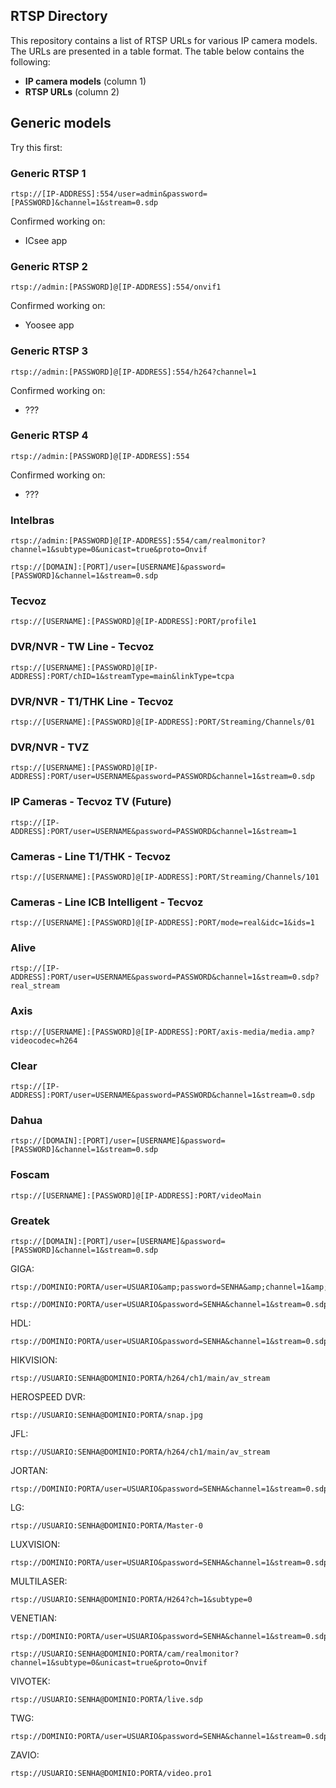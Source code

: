 ## RTSP Directory

This repository contains a list of RTSP URLs for various IP camera models. The URLs are presented in a table format. The table below contains the following:

- **IP camera models** (column 1)
- **RTSP URLs** (column 2)

## Generic models

Try this first:

### Generic RTSP 1

```
rtsp://[IP-ADDRESS]:554/user=admin&password=[PASSWORD]&channel=1&stream=0.sdp
```

Confirmed working on:
- ICsee app

### Generic RTSP 2

```
rtsp://admin:[PASSWORD]@[IP-ADDRESS]:554/onvif1
```

Confirmed working on:
- Yoosee app

### Generic RTSP 3

```
rtsp://admin:[PASSWORD]@[IP-ADDRESS]:554/h264?channel=1
```

Confirmed working on:
- ???

### Generic RTSP 4

```
rtsp://admin:[PASSWORD]@[IP-ADDRESS]:554
```

Confirmed working on:
- ???

### Intelbras

```
rtsp://admin:[PASSWORD]@[IP-ADDRESS]:554/cam/realmonitor?channel=1&subtype=0&unicast=true&proto=Onvif
```
```
rtsp://[DOMAIN]:[PORT]/user=[USERNAME]&password=[PASSWORD]&channel=1&stream=0.sdp
```


### Tecvoz

```
rtsp://[USERNAME]:[PASSWORD]@[IP-ADDRESS]:PORT/profile1
```

### DVR/NVR - TW Line - Tecvoz

```
rtsp://[USERNAME]:[PASSWORD]@[IP-ADDRESS]:PORT/chID=1&streamType=main&linkType=tcpa
```

### DVR/NVR - T1/THK Line - Tecvoz

```
rtsp://[USERNAME]:[PASSWORD]@[IP-ADDRESS]:PORT/Streaming/Channels/01
```

### DVR/NVR - TVZ

```
rtsp://[USERNAME]:[PASSWORD]@[IP-ADDRESS]:PORT/user=USERNAME&password=PASSWORD&channel=1&stream=0.sdp
```

### IP Cameras - Tecvoz TV (Future)

```
rtsp://[IP-ADDRESS]:PORT/user=USERNAME&password=PASSWORD&channel=1&stream=1
```

### Cameras - Line T1/THK - Tecvoz

```
rtsp://[USERNAME]:[PASSWORD]@[IP-ADDRESS]:PORT/Streaming/Channels/101
```

### Cameras - Line ICB Intelligent - Tecvoz

```
rtsp://[USERNAME]:[PASSWORD]@[IP-ADDRESS]:PORT/mode=real&idc=1&ids=1
```

### Alive

```
rtsp://[IP-ADDRESS]:PORT/user=USERNAME&password=PASSWORD&channel=1&stream=0.sdp?real_stream
```

### Axis

```
rtsp://[USERNAME]:[PASSWORD]@[IP-ADDRESS]:PORT/axis-media/media.amp?videocodec=h264
```

### Clear

```
rtsp://[IP-ADDRESS]:PORT/user=USERNAME&password=PASSWORD&channel=1&stream=0.sdp
```

### Dahua

```
rtsp://[DOMAIN]:[PORT]/user=[USERNAME]&password=[PASSWORD]&channel=1&stream=0.sdp
```

### Foscam

```
rtsp://[USERNAME]:[PASSWORD]@[IP-ADDRESS]:PORT/videoMain
```

### Greatek

```
rtsp://[DOMAIN]:[PORT]/user=[USERNAME]&password=[PASSWORD]&channel=1&stream=0.sdp
```

GIGA:
```
rtsp://DOMINIO:PORTA/user=USUARIO&amp;password=SENHA&amp;channel=1&amp;stream=0.sdp
```

```
rtsp://DOMINIO:PORTA/user=USUARIO&password=SENHA&channel=1&stream=0.sdp
```

HDL:
```
rtsp://DOMINIO:PORTA/user=USUARIO&password=SENHA&channel=1&stream=0.sdp
```

HIKVISION:
```
rtsp://USUARIO:SENHA@DOMINIO:PORTA/h264/ch1/main/av_stream
```

HEROSPEED DVR:
```
rtsp://USUARIO:SENHA@DOMINIO:PORTA/snap.jpg
```

JFL:
```
rtsp://USUARIO:SENHA@DOMINIO:PORTA/h264/ch1/main/av_stream
```


JORTAN:
```
rtsp://DOMINIO:PORTA/user=USUARIO&password=SENHA&channel=1&stream=0.sdp
```

LG:
```
rtsp://USUARIO:SENHA@DOMINIO:PORTA/Master-0
```

LUXVISION:
```
rtsp://DOMINIO:PORTA/user=USUARIO&password=SENHA&channel=1&stream=0.sdp
```

MULTILASER:
```
rtsp://USUARIO:SENHA@DOMINIO:PORTA/H264?ch=1&subtype=0
```

VENETIAN:
```
rtsp://DOMINIO:PORTA/user=USUARIO&password=SENHA&channel=1&stream=0.sdp?
```

```
rtsp://USUARIO:SENHA@DOMINIO:PORTA/cam/realmonitor?channel=1&subtype=0&unicast=true&proto=Onvif
```

VIVOTEK:
```
rtsp://USUARIO:SENHA@DOMINIO:PORTA/live.sdp
```

TWG:
```
rtsp://DOMINIO:PORTA/user=USUARIO&password=SENHA&channel=1&stream=0.sdp?
```

ZAVIO:
```
rtsp://USUARIO:SENHA@DOMINIO:PORTA/video.pro1
```
